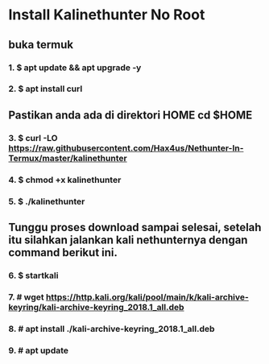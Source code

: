 # Install Kalinethunter No Root
## buka termuk
### 1. $ apt update && apt upgrade -y
### 2. $ apt install curl
## Pastikan anda ada di direktori HOME cd $HOME
### 3. $ curl -LO https://raw.githubusercontent.com/Hax4us/Nethunter-In-Termux/master/kalinethunter
### 4. $ chmod +x kalinethunter
### 5. $ ./kalinethunter
## Tunggu proses download sampai selesai, setelah itu silahkan jalankan kali nethunternya dengan command berikut ini.
### 6. $ startkali
### 7. # wget https://http.kali.org/kali/pool/main/k/kali-archive-keyring/kali-archive-keyring_2018.1_all.deb
### 8. # apt install ./kali-archive-keyring_2018.1_all.deb
### 9. # apt update
